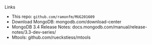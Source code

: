 Links

* This repo: ```github.com/ramonfm/MUG201609```
* Download MongoDB: mongodb.com/download-center
* MongoDB 3.4 Release Notes: docs.mongodb.com/manual/release-notes/3.3-dev-series/
* Mtools: github.com/rueckstiess/mtools
